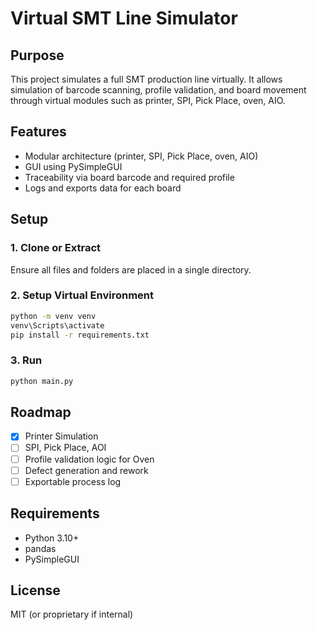 # Virtual SMT Line Simulator

## Purpose
This project simulates a full SMT production line virtually. It allows simulation of barcode scanning, profile validation, and board movement through virtual modules such as printer, SPI, Pick Place, oven, AIO.

## Features
- Modular architecture (printer, SPI, Pick Place, oven, AIO)
- GUI using PySimpleGUI
- Traceability via board barcode and required profile
- Logs and exports data for each board

## Setup

### 1. Clone or Extract
Ensure all files and folders are placed in a single directory.

### 2. Setup Virtual Environment
```bash
python -m venv venv
venv\Scripts\activate
pip install -r requirements.txt
```

### 3. Run
```bash
python main.py
```

## Roadmap
- [x] Printer Simulation
- [ ] SPI, Pick Place, AOI
- [ ] Profile validation logic for Oven
- [ ] Defect generation and rework
- [ ] Exportable process log

## Requirements
- Python 3.10+
- pandas
- PySimpleGUI

## License
MIT (or proprietary if internal)